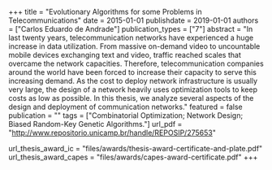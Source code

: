 +++
title = "Evolutionary Algorithms for some Problems in Telecommunications"
date = 2015-01-01
publishdate = 2019-01-01
authors = ["Carlos Eduardo de Andrade"]
publication_types = ["7"]
abstract = "In last twenty years, telecommunication networks have experienced a huge increase in data utilization. From massive on-demand video to uncountable mobile devices exchanging text and video, traffic reached scales that overcame the network capacities. Therefore, telecommunication companies around the world have been forced to increase their capacity to serve this increasing demand. As the cost to deploy network infrastructure is usually very large, the design of a network heavily uses optimization tools to keep costs as low as possible. In this thesis, we analyze several aspects of the design and deployment of communication networks."
featured = false
publication = ""
tags = ["Combinatorial Optimization; Network Design; Biased Random-Key Genetic Algorithms."]
url_pdf = "http://www.repositorio.unicamp.br/handle/REPOSIP/275653"

url_thesis_award_ic = "files/awards/thesis-award-certificate-and-plate.pdf"
url_thesis_award_capes = "files/awards/capes-award-certificate.pdf"
+++
